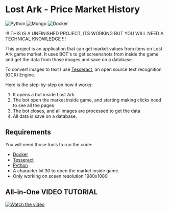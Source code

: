 # Lost Ark - Price Market History
![Python](https://img.shields.io/badge/python-3670A0?style=for-the-badge&logo=python&logoColor=ffdd54)
![Mongo](https://img.shields.io/badge/MongoDB-4EA94B?style=for-the-badge&logo=mongodb&logoColor=white)
![Docker](https://img.shields.io/badge/docker-%230db7ed.svg?style=for-the-badge&logo=docker&logoColor=white)



!!! THIS IS A UNFINISHED PROJECT, ITS WORKING BUT YOU WILL NEED A TECHNICAL KNOWLEDGE !!!

This project is an application that can get market values from itens on Lost Ark game market. It uses BOT's to get 
screenshots from inside the game and get the data from those images and save on a database.

To convert images to text I use [Tesseract](https://github.com/tesseract-ocr/tesseract), an open source text recognition (OCR) Engine.

Here is the step-by-step on how it works:
1. It opens a bot inside Lost Ark
2. The bot open the market inside game, and starting making clicks need to see all the pages
3. The bot closes, and all images are processed to get the data
4. All data is save on a database.


## Requirements
You will need those tools to run the code:

* [Docker](https://www.docker.com/products/docker-desktop/)
* [Tesseract](https://tesseract-ocr.github.io/tessdoc/Installation.html)
* [Python](https://www.python.org/downloads/)
* A character lvl 30 to open the market inside game.
* Only working on sceen resolution 1980x1080

## All-in-One VIDEO TUTORIAL
[![Watch the video](https://img.youtube.com/vi/scS34fed8yo/maxresdefault.jpg)](https://www.youtube.com/watch?v=scS34fed8yo)

